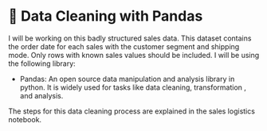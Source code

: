 # 🧼 Data Cleaning with Pandas
I will be working on this badly structured sales data. This dataset contains the order date for each sales with the customer segment and shipping mode. Only rows with known sales values should be included. I will be using the following library:

- Pandas: An open source data manipulation and analysis library in python. It is widely used for tasks like data cleaning, transformation , and analysis.

The steps for this data cleaning process are explained in the sales logistics notebook.
